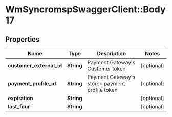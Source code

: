 # WmSyncromspSwaggerClient::Body17

## Properties
Name | Type | Description | Notes
------------ | ------------- | ------------- | -------------
**customer_external_id** | **String** | Payment Gateway&#x27;s Customer token | [optional] 
**payment_profile_id** | **String** | Payment Gateway&#x27;s stored payment profile token | [optional] 
**expiration** | **String** |  | [optional] 
**last_four** | **String** |  | [optional] 

